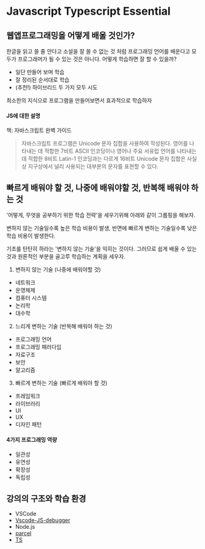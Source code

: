 # Javascript Typescript Essential

## 웹앱프로그래밍을 어떻게 배울 것인가?

한글을 읽고 쓸 줄 안다고 소설을 잘 쓸 수 없는 것 처럼 프로그래밍 언어를 배운다고 모두가 프로그래머가 될 수 있는 것은 아니다. 어떻게 학습하면 잘 할 수 있을까?

- 일단 만들어 보며 학습
- 잘 정리된 순서대로 학습
- (추천!) 하이브리드 두 가지 모두 시도

최소한의 지식으로 프로그램을 만들어보면서 효과적으로 학습하자

#### JS에 대한 설명

책: 자바스크립트 완벽 가이드

> 자바스크립트 프로그램은 Unicode 문자 집합을 사용하여 작성된다. 영어를 나타내는 데 적합한 7비트 ASCII 인코딩이나 영어나 주요 서유럽 언어를 나타내는 데 적합한 8비트 Latin-1 인코딩과는 다르게 16비트 Unicode 문자 집합은 사실상 지구상에서 널리 사용되는 대부분의 문자를 표현할 수 있다.

## 빠르게 배워야 할 것, 나중에 배워야할 것, 반복해 배워야 하는 것

'어떻게, 무엇을 공부하기 위한 학습 전략'을 세우기위해 아래와 같이 그룹핑을 해보자.

변하지 않는 기술일수록 높은 학습 비용이 발생, 반면에 빠르게 변하는 기술일수록 낮은 학습 비용이 발생한다.

기초를 탄탄히 하라는 '변하지 않는 기술'을 익히는 것이다. 그러므로 쉽게 배울 수 있는 것과 원론적인 부분을 골고루 학습하는 계획을 세우자.

1. 변하지 않는 기술 (나중에 배워야할 것)

- 네트워크
- 운영체제
- 컴퓨터 시스템
- 논리학
- 대수학

2. 느리게 변하는 기술 (반복해 배워야 하는 것)

- 프로그래밍 언어
- 프로그래밍 패러다임
- 자료구조
- 보안
- 알고리즘

3. 빠르게 변하는 기술 (빠르게 배워야 할 것)

- 프레임워크
- 라이브러리
- UI
- UX
- 디자인 패턴

#### 4가지 프로그래밍 역량

- 일관성
- 유연성
- 확장성
- 독립성

## 강의의 구조와 학습 환경

- VSCode
- [Vscode-JS-debugger](https://github.com/microsoft/vscode-js-debug)
- Node.js
- [parcel](https://ko.parceljs.org/)
- [TS](https://www.typescriptlang.org/download)
